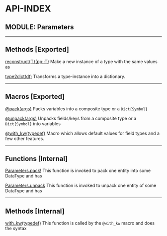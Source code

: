# API-INDEX


## MODULE: Parameters

---

## Methods [Exported]

[reconstruct{T}(pp::T)](Parameters.md#method__reconstruct.1)  Make a new instance of a type with the same values as

[type2dict(dt)](Parameters.md#method__type2dict.1)  Transforms a type-instance into a dictionary.

---

## Macros [Exported]

[@pack(args)](Parameters.md#macro___pack.1)  Packs variables into a composite type or a `Dict{Symbol}`

[@unpack(args)](Parameters.md#macro___unpack.1)  Unpacks fields/keys from a composite type or a `Dict{Symbol}` into variables

[@with_kw(typedef)](Parameters.md#macro___with_kw.1)  Macro which allows default values for field types and a few other features.

---

## Functions [Internal]

[Parameters.pack!](Parameters.md#function__pack.1)  This function is invoked to pack one entity into some DataType and has

[Parameters.unpack](Parameters.md#function__unpack.1)  This function is invoked to unpack one entity of some DataType and has

---

## Methods [Internal]

[with_kw(typedef)](Parameters.md#method__with_kw.1)  This function is called by the `@with_kw` macro and does the syntax

